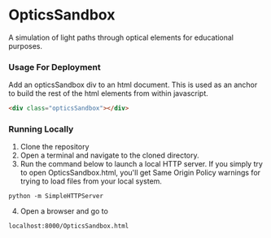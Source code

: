 # OpticsSandbox
A simulation of light paths through optical elements for educational purposes.

### Usage For Deployment
Add an opticsSandbox div to an html document. This is used as an anchor to build the rest of the html elements from within javascript.

``` html
<div class="opticsSandbox"></div>
```

### Running Locally
1. Clone the repository
2. Open a terminal and navigate to the cloned directory.
3. Run the command below to launch a local HTTP server. If you simply try to open OpticsSandbox.html, you'll get Same Origin Policy warnings for trying to load files from your local system.
```
python -m SimpleHTTPServer
```
4. Open a browser and go to
```
localhost:8000/OpticsSandbox.html
```
